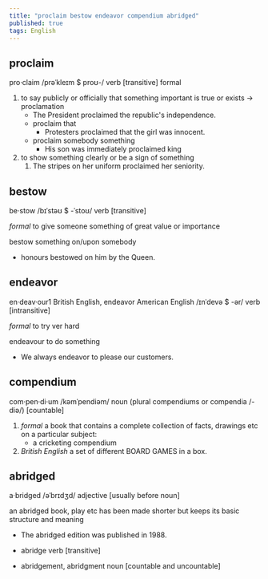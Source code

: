 ```yaml
---
title: "proclaim bestow endeavor compendium abridged"
published: true
tags: English
---
```


## proclaim

pro·claim /prəˈkleɪm $ proʊ-/ verb [transitive] formal

1. to say publicly or officially that something important is true or exists ->
   proclamation
   - The President proclaimed the republic's independence.
   - proclaim that
     - Protesters proclaimed that the girl was innocent.
   - proclaim somebody something
     - His son was immediately proclaimed king
2. to show something clearly or be a sign of something
   1. The stripes on her uniform proclaimed her seniority.

## bestow

be·stow /bɪˈstəʊ $ -ˈstoʊ/ verb [transitive]

*formal* to give someone something of great value or importance

bestow something on/upon somebody

- honours bestowed on him by the Queen.

## endeavor

en·deav·our1 British English, endeavor American English /ɪnˈdevə $ -ər/ verb
[intransitive]

*formal* to try ver hard

endeavour to do something

- We always endeavor to please our customers.

## compendium

com·pen·di·um /kəmˈpendiəm/ noun (plural compendiums or compendia /-diə/)
[countable]

1. *formal* a book that contains a complete collection of facts, drawings etc on
   a particular subject:
   - a cricketing compendium
2. *British English* a set of different BOARD GAMES in a box.

## abridged

a·bridged /əˈbrɪdʒd/ adjective [usually before noun]

an abridged book, play etc has been made shorter but keeps its basic structure
and meaning

- The abridged edition was published in 1988.

- abridge verb [transitive]
- abridgement, abridgment noun [countable and uncountable]